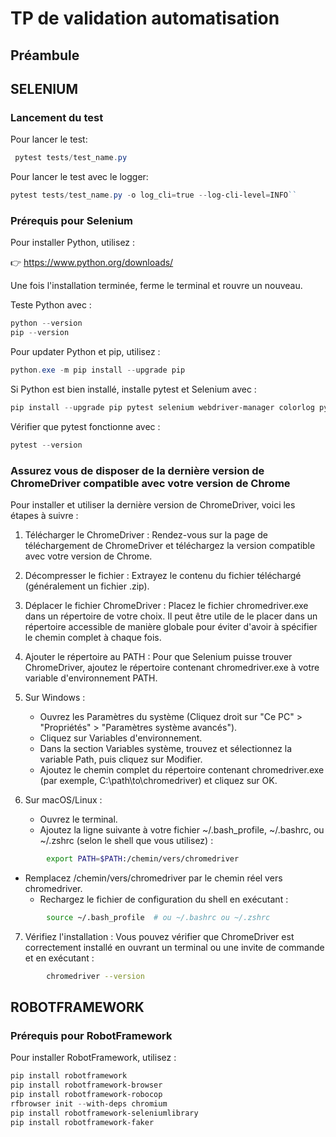 # TP de validation automatisation

## Préambule

## SELENIUM

### Lancement du test

Pour lancer le test:

```POWERSHELL
 pytest tests/test_name.py
```

Pour lancer le test avec le logger:

```POWERSHELL
pytest tests/test_name.py -o log_cli=true --log-cli-level=INFO``
```

### Prérequis pour Selenium

Pour installer Python, utilisez :

👉 <https://www.python.org/downloads/>

Une fois l'installation terminée, ferme le terminal et rouvre un nouveau.

Teste Python avec :

```POWERSHELL
python --version
pip --version
```

Pour updater Python et pip, utilisez :

```POWERSHELL
python.exe -m pip install --upgrade pip
```

Si Python est bien installé, installe pytest et Selenium avec :

```POWERSHELL
pip install --upgrade pip pytest selenium webdriver-manager colorlog pytest-bdd
```

Vérifier que pytest fonctionne avec :

```POWERSHELL
pytest --version
```

### Assurez vous de disposer de la dernière version de ChromeDriver compatible avec votre version de Chrome

Pour installer et utiliser la dernière version de ChromeDriver, voici les étapes à suivre :

1. Télécharger le ChromeDriver : Rendez-vous sur la page de téléchargement de ChromeDriver et téléchargez la version compatible avec votre version de Chrome.

2. Décompresser le fichier : Extrayez le contenu du fichier téléchargé (généralement un fichier .zip).

3. Déplacer le fichier ChromeDriver : Placez le fichier chromedriver.exe dans un répertoire de votre choix. Il peut être utile de le placer dans un répertoire accessible de manière globale pour éviter d'avoir à spécifier le chemin complet à chaque fois.

4. Ajouter le répertoire au PATH : Pour que Selenium puisse trouver ChromeDriver, ajoutez le répertoire contenant chromedriver.exe à votre variable d'environnement PATH.

5. Sur Windows :

   * Ouvrez les Paramètres du système (Cliquez droit sur "Ce PC" > "Propriétés" > "Paramètres système avancés").
   * Cliquez sur Variables d'environnement.
   * Dans la section Variables système, trouvez et sélectionnez la variable Path, puis cliquez sur Modifier.
   * Ajoutez le chemin complet du répertoire contenant chromedriver.exe (par exemple, C:\path\to\chromedriver\) et cliquez sur OK.

6. Sur macOS/Linux :

   * Ouvrez le terminal.
   * Ajoutez la ligne suivante à votre fichier ~/.bash_profile, ~/.bashrc, ou ~/.zshrc (selon le shell que vous utilisez) :

```bash
        export PATH=$PATH:/chemin/vers/chromedriver
```

* Remplacez /chemin/vers/chromedriver par le chemin réel vers chromedriver.
  * Rechargez le fichier de configuration du shell en exécutant :

```bash
        source ~/.bash_profile  # ou ~/.bashrc ou ~/.zshrc
```

7. Vérifiez l'installation : Vous pouvez vérifier que ChromeDriver est correctement installé en ouvrant un terminal ou une invite de commande et en exécutant :

```bash
        chromedriver --version
```

## ROBOTFRAMEWORK

### Prérequis pour RobotFramework

Pour installer RobotFramework, utilisez :

````Powershell
pip install robotframework
pip install robotframework-browser
pip install robotframework-robocop
rfbrowser init --with-deps chromium
pip install robotframework-seleniumlibrary
pip install robotframework-faker
````
